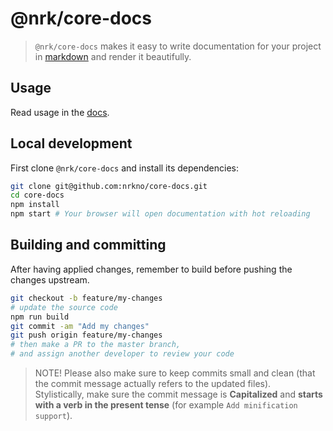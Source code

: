 # @nrk/core-docs

> `@nrk/core-docs` makes it easy to write documentation for your project in [markdown](https://github.com/markedjs/marked) and 
render it beautifully.

## Usage 

Read usage in the [docs](https://static.nrk.no/core-docs/latest/index.html).

## Local development
First clone `@nrk/core-docs` and install its dependencies:

```bash
git clone git@github.com:nrkno/core-docs.git
cd core-docs
npm install
npm start # Your browser will open documentation with hot reloading
```

## Building and committing
After having applied changes, remember to build before pushing the changes upstream.

```bash
git checkout -b feature/my-changes
# update the source code
npm run build
git commit -am "Add my changes"
git push origin feature/my-changes
# then make a PR to the master branch,
# and assign another developer to review your code
```

> NOTE! Please also make sure to keep commits small and clean (that the commit message actually refers to the updated files).  
> Stylistically, make sure the commit message is **Capitalized** and **starts with a verb in the present tense** (for example `Add minification support`).
